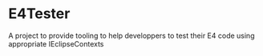 # E4Tester
A project to provide tooling to help developpers to test their E4 code using appropriate IEclipseContexts 
